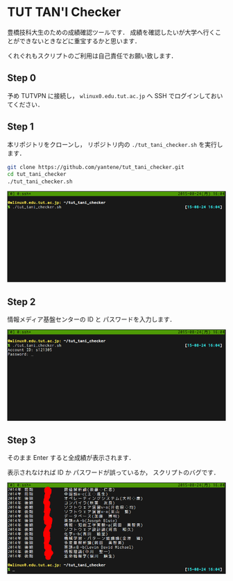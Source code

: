 # TUT TAN'I Checker

豊橋技科大生のための成績確認ツールです．
成績を確認したいが大学へ行くことができないときなどに重宝するかと思います．

くれぐれもスクリプトのご利用は自己責任でお願い致します．

## Step 0

予め TUTVPN に接続し，
`wlinux0.edu.tut.ac.jp` へ SSH でログインしておいてください．

## Step 1

本リポジトリをクローンし，
リポジトリ内の `./tut_tani_checker.sh` を実行します．

```bash
git clone https://github.com/yantene/tut_tani_checker.git
cd tut_tani_checker
./tut_tani_checker.sh
```

![](/images/step1.png)

## Step 2

情報メディア基盤センターの ID と パスワードを入力します．

![](/images/step2.png)

## Step 3

そのまま Enter すると全成績が表示されます．

表示されなければ ID か パスワードが誤っているか，
スクリプトのバグです．

![](/images/step3.png)
